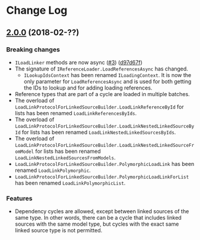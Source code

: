# Change Log
 
<a name="2.0.0"></a>
## [2.0.0](https://github.com/cbcrc/LinkIt/compare/v1.1.0...v2.0.0) (2018-02-??)
 
### Breaking changes
 
* `ILoadLinker` methods are now async ([#3](https://github.com/cbcrc/LinkIt/issues/3)) ([d97d67f](https://github.com/cbcrc/LinkIt/commit/d97d67fefc3c8b5434863baddb19c758b3af830e))
* The signature of `IReferenceLoader.LoadReferencesAsync` has changed.
  * `ILookupIdsContext` has been renamed `ILoadingContext`. 
    It is now the only parameter for `LoadReferencesAsync` and is used for both
    getting the IDs to lookup and for adding loading references.
* Reference types that are part of a cycle are loaded in multiple batches.
* The overload of `LoadLinkProtocolForLinkedSourceBuilder.LoadLinkReferenceById` for lists has been renamed `LoadLinkReferencesByIds`. 
* The overload of `LoadLinkProtocolForLinkedSourceBuilder.LoadLinkNestedLinkedSourceById` for lists has been renamed `LoadLinkNestedLinkedSourcesByIds`. 
* The overload of `LoadLinkProtocolForLinkedSourceBuilder.LoadLinkNestedLinkedSourceFromModel` for lists has been renamed `LoadLinkNestedLinkedSourcesFromModels`. 
* `LoadLinkProtocolForLinkedSourceBuilder.PolymorphicLoadLink` has been renamed `LoadLinkPolymorphic`. 
* `LoadLinkProtocolForLinkedSourceBuilder.PolymorphicLoadLinkForList` has been renamed `LoadLinkPolymorphicList`. 
 
 
### Features

* Dependency cycles are allowed, except between linked sources of the same type. 
  In other words, there can be a cycle that includes linked sources with the same model type,
  but cycles with the exact same linked source type is not permitted.